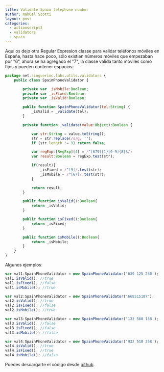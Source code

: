 ```yaml
---
title: Validate Spain telephone number
author: Nahuel Scotti
layout: post
categories:
  - actionscript3
  - validators
  - spain
---
```



Aqu&iacute; os dejo otra Regular Expresion classe para validar tel&eacute;fonos m&oacute;viles en Espa&ntilde;a, hasta hace poco, s&oacute;lo existian n&uacute;meros m&oacute;viles que empezaban por "6", ahora se ha agregado el "7", la classe valida tanto m&oacute;viles como fijos y pueden contener espacios:

```javascript
package net.singuerinc.labs.utils.validators {
    public class SpainPhoneValidator {

        private var _isMobile:Boolean;
        private var _isFixed:Boolean;
        private var _isValid:Boolean;

        public function SpainPhoneValidator(tel:String) {
            _isValid = _validate(tel);
        }

        private function _validate(value:Object):Boolean {

            var str:String = value.toString();
            str = str.replace(/s/g, '');
            if (str.length != 9) return false;

            var regExp:[RegExp][4] = /^[679]{1}[0-9]{8}$/;
            var result:Boolean = regExp.test(str);

            if(result){
                _isFixed = /^[9]/.test(str);
                _isMobile = /^[67]/.test(str);
            }

            return result;
        }

        public function isValid():Boolean{
            return _isValid;
        }

        public function isFixed():Boolean{
            return _isFixed;
        }

        public function isMobile():Boolean{
            return _isMobile;
        }
    }
}
```
Algunos ejemplos:

```javascript
var val1:SpainPhoneValidator = new SpainPhoneValidator('639 125 230');
val1.isValid(); //true
val1.isFixed(); //false
val1.isMobile(); //true

var val2:SpainPhoneValidator = new SpainPhoneValidator('668515187');
val2.isValid(); //true
val2.isFixed(); //false
val2.isMobile(); //true

var val3:SpainPhoneValidator = new SpainPhoneValidator('133 560 158');
val3.isValid(); //false
val3.isFixed(); //false
val3.isMobile(); //false

var val4:SpainPhoneValidator = new SpainPhoneValidator('932 510 258');
val4.isValid(); //true
val4.isFixed(); //true
val4.isMobile(); //false
```

[2]: https://github.com/singuerinc/singuerinc-blog/blob/master/src/net/singuerinc/labs/utils/validators/SpainPhoneValidator.as
Puedes descargarte el c&oacute;digo desde [github][2].
